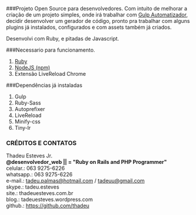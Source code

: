 ###Projeto Open Source para desenvolvedores.
Com intuito de melhorar a criação de um projeto simples, onde irá trabalhar com <a href="gulpjs.com" target="_blank">Gulp Automatizador</a>, decidir desenvolver um gerador de código, pronto pra trabalhar com alguns plugins já instalados, configurados e com assets também já criados.

Desenvolvi com Ruby, e pitadas de Javascript.

###Necessario para funcionamento.
<ol>
  <li><a href="https://rvm.io">Ruby</a></li>
  <li><a href="http://nodejs.org/download">NodeJS (npm)</a></li>
  <li>Extensão LiveReload Chrome</li>
</ol>

###Dependências já instaladas
<ol>
  <li>Gulp</li>
	<li>Ruby-Sass</li>
	<li>Autoprefixer</li>
	<li>LiveReload</li>
	<li>Minify-css</li>
	<li>Tiny-lr</li>
</ol>

### CRÉDITOS E CONTATOS
Thadeu Esteves Jr.<br>
**@desenvolvedor_web || =  "Ruby on Rails and PHP Programmer"<br>**
celular.: 063 9275-6226<br>
whatsapp.: 063 9275-6226<br>
e-mail.: tadeu.palmas@hotmail.com / tadeuu@gmail.com<br>
skype.: tadeu.esteves<br>
site.: thadeuesteves.com.br<br>
blog.: tadeuesteves.wordpress.com<br>
github.: https://github.com/thadeu<br>
